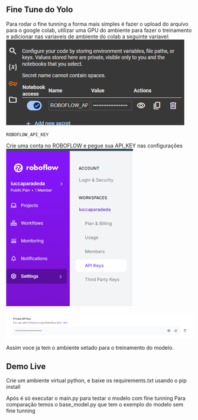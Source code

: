 ## Fine Tune do Yolo

Para rodar o fine tunning a forma mais simples é fazer o upload do arquivo para o google colab, utilizar uma GPU do ambiente para fazer o treinamento e adicionar nas variaveis de ambiente do colab a seguinte variavel:
![Imagem exemplo](readme_images/image.png)

```
ROBOFLOW_API_KEY
```

Crie uma conta no ROBOFLOW e pegue sua API_KEY nas configurações
![alt text](readme_images/image-1.png)

![alt text](readme_images/image-2.png)

Assim voce ja tem o ambiente setado para o treinamento do modelo.

## Demo Live

Crie um ambiente virtual python, e baixe os requirements.txt usando o pip install

Após é só executar o main.py para testar o modelo com fine tunning
Para comparação temos o base_model.py que tem o exemplo do modelo sem fine tunning
